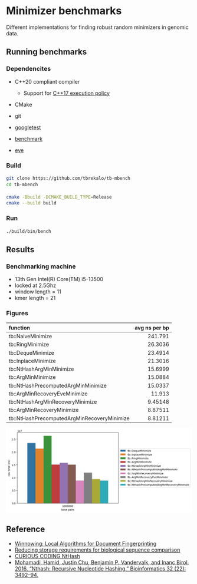 # Minimizer benchmarks
Different implementations for finding robust random minimizers in genomic data.

## Running benchmarks

### Dependencites
- C++20 compliant compiler
  - Support for [C++17 execution policy](https://en.cppreference.com/w/cpp/algorithm/execution_policy_tag_t)
- CMake
- git

- [googletest](https://github.com/google/googletest)
- [benchmark](https://github.com/google/benchmark)
- [eve](https://github.com/jfalcou/eve)

### Build
```bash
git clone https://github.com/tbrekalo/tb-mbench
cd tb-mbench

cmake -Bbuild -DCMAKE_BUILD_TYPE=Release
cmake --build build
```

### Run
```bash
./build/bin/bench
```

## Results

### Benchmarking machine
- 13th Gen Intel(R) Core(TM) i5-13500
- locked at 2.5Ghz
- window length = 11
- kmer length = 21

### Figures
| function                                    |   avg ns per bp |
|:--------------------------------------------|----------------:|
| tb::NaiveMinimize                           |       241.791   |
| tb::RingMinimize                            |        26.3036  |
| tb::DequeMinimize                           |        23.4914  |
| tb::InplaceMinimize                         |        21.3016  |
| tb::NtHashArgMinMinimize                    |        15.6999  |
| tb::ArgMinMinimize                          |        15.0884  |
| tb::NtHashPrecomputedArgMinMinimize         |        15.0337  |
| tb::ArgMinRecoveryEveMinimize               |        11.913   |
| tb::NtHashArgMinRecoveryMinimize            |         9.45148 |
| tb::ArgMinRecoveryMinimize                  |         8.87511 |
| tb::NtHashPrecomputedArgMinRecoveryMinimize |         8.81211 |
![](misc/perf.png)

## Reference
- [Winnowing: Local Algorithms for Document Fingerprinting](http://dx.doi.org/10.1145/872769.872770)
- [Reducing storage requirements for biological sequence comparison](https://doi.org/10.1093/bioinformatics/bth408)
- [CURIOUS CODING NtHash](https://curiouscoding.nl/posts/nthash/)
- [Mohamadi, Hamid, Justin Chu, Benjamin P. Vandervalk, and Inanc Birol. 2016. “Nthash: Recursive Nucleotide Hashing.” Bioinformatics 32 (22): 3492–94.](http://dx.doi.org/10.1093/bioinformatics/btw397)
